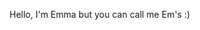 Hello, I'm Emma but you can call me Em's :)



<!---
Emmaaaaaaaaaaaaaaaaaaaaaaa/Emmaaaaaaaaaaaaaaaaaaaaaaa is a ✨ special ✨ repository because its `README.md` (this file) appears on your GitHub profile.
You can click the Preview link to take a look at your changes.
--->
